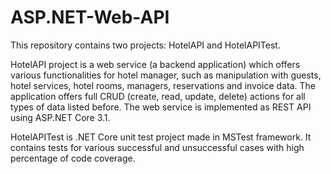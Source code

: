 # ASP.NET-Web-API
This repository contains two projects: HotelAPI and HotelAPITest.

HotelAPI project is a web service (a backend application) which offers various functionalities for hotel manager, such as manipulation with guests, hotel services, hotel rooms, managers, reservations and invoice data. The application offers full
CRUD (create, read, update, delete) actions for all types of data listed before. The web service is implemented as REST API using ASP.NET Core 3.1.

HotelAPITest is .NET Core unit test project made in MSTest framework. It contains tests for various successful and unsuccessful cases with high percentage of code coverage.
